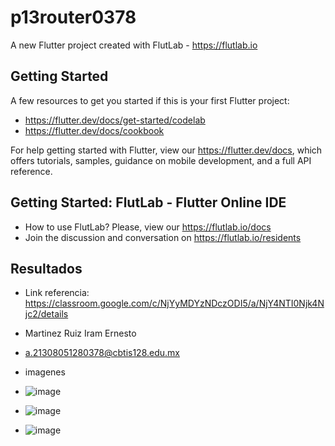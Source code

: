 # p13router0378

A new Flutter project created with FlutLab - https://flutlab.io

## Getting Started

A few resources to get you started if this is your first Flutter project:

- https://flutter.dev/docs/get-started/codelab
- https://flutter.dev/docs/cookbook

For help getting started with Flutter, view our
https://flutter.dev/docs, which offers tutorials,
samples, guidance on mobile development, and a full API reference.

## Getting Started: FlutLab - Flutter Online IDE

- How to use FlutLab? Please, view our https://flutlab.io/docs
- Join the discussion and conversation on https://flutlab.io/residents

## Resultados

- Link referencia: https://classroom.google.com/c/NjYyMDYzNDczODI5/a/NjY4NTI0Njk4Njc2/details
- Martinez Ruiz Iram Ernesto
- a.21308051280378@cbtis128.edu.mx

- imagenes
- ![image](https://github.com/MartinezI128/RutaPag-martinez0378/assets/147106433/3d4de6a2-2de0-4193-9921-1178cabb9dec)
- ![image](https://github.com/MartinezI128/RutaPag-martinez0378/assets/147106433/b96dc4fe-e138-450e-8b9f-80faf7b06409)
- ![image](https://github.com/MartinezI128/RutaPag-martinez0378/assets/147106433/047ef48d-cfe8-4031-991f-8e6ddf574609)


